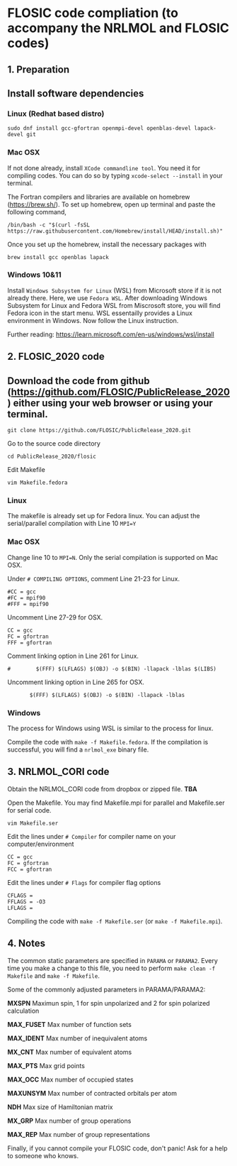 # FLOSIC code compliation (to accompany the NRLMOL and FLOSIC codes)

## 1. Preparation

## Install software dependencies

### Linux (Redhat based distro)

    sudo dnf install gcc-gfortran openmpi-devel openblas-devel lapack-devel git

### Mac OSX

If not done already, install `XCode commandline tool`. You need it for compiling codes. You can do so by typing `xcode-select --install` in your terminal.


The Fortran compilers and libraries are available on homebrew (https://brew.sh/). 
To set up homebrew, open up terminal and paste the following command,

    /bin/bash -c "$(curl -fsSL https://raw.githubusercontent.com/Homebrew/install/HEAD/install.sh)"

Once you set up the homebrew, install the necessary packages with

    brew install gcc openblas lapack
    
### Windows 10&11

Install `Windows Subsystem for Linux` (WSL) from Microsoft store if it is not already there. Here, we use `Fedora WSL`. After downloading Windows Subsystem for Linux and Fedora WSL from Miscrosoft store, you will find Fedora icon in the start menu. WSL essentailly provides a Linux environment in Windows. Now follow the Linux instruction.

Further reading: https://learn.microsoft.com/en-us/windows/wsl/install


## 2. FLOSIC_2020 code

## Download the code from github (https://github.com/FLOSIC/PublicRelease_2020) either using your web browser or using your terminal. 

`git clone https://github.com/FLOSIC/PublicRelease_2020.git`

Go to the source code directory

`cd PublicRelease_2020/flosic`

Edit Makefile

`vim Makefile.fedora`

### Linux

The makefile is already set up for Fedora linux. You can adjust the serial/parallel compilation with
Line 10 `MPI=Y`


### Mac OSX

Change line 10 to `MPI=N`. Only the serial compilation is supported on Mac OSX.

Under `# COMPILING OPTIONS`, comment Line 21-23 for Linux.

    #CC = gcc
    #FC = mpif90
    #FFF = mpif90

Uncomment Line 27-29 for OSX.

    CC = gcc
    FC = gfortran 
    FFF = gfortran

Comment linking option in Line 261 for Linux.

`#        $(FFF) $(LFLAGS) $(OBJ) -o $(BIN) -llapack -lblas $(LIBS)`

Uncomment linking option in Line 265 for OSX.

`       $(FFF) $(LFLAGS) $(OBJ) -o $(BIN) -llapack -lblas`
    
### Windows  

The process for Windows using WSL is similar to the process for linux.

    
Compile the code with `make -f Makefile.fedora`. If the compilation is successful, you will find a `nrlmol_exe` binary file.




## 3. NRLMOL_CORI code

Obtain the NRLMOL_CORI code from dropbox or zipped file. **TBA**

Open the Makefile. You may find Makefile.mpi for parallel and Makefile.ser for serial code.

`vim Makefile.ser`

Edit the lines under `# Compiler` for compiler name on your computer/environment

    CC = gcc
    FC = gfortran
    FCC = gfortran
    
Edit the lines under `# Flags` for compiler flag options 

    CFLAGS =
    FFLAGS = -O3
    LFLAGS = 
    
Compiling the code with `make -f Makefile.ser` (or  `make -f Makefile.mpi`).    
    



## 4. Notes

The common static parameters are specified in `PARAMA` or `PARAMA2`. Every time you make a change to this file, you need to perform `make clean -f Makefile` and `make -f Makefile`.

Some of the commonly adjusted parameters in PARAMA/PARAMA2:

**MXSPN**  Maximun spin, 1 for spin unpolarized and 2 for spin polarized calculation

**MAX_FUSET** Max number of function sets

**MAX_IDENT** Max number of inequivalent atoms

**MX_CNT** Max number of equivalent atoms

**MAX_PTS** Max grid points

**MAX_OCC** Max number of occupied states

**MAXUNSYM** Max number of contracted orbitals per atom

**NDH** Max size of Hamiltonian matrix 

**MX_GRP** Max number of group operations

**MAX_REP** Max number of group representations

Finally, if you cannot compile your FLOSIC code, don't panic! Ask for a help to someone who knows.
